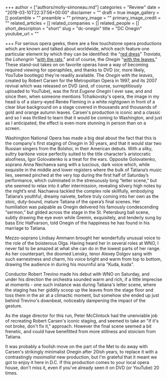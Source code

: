 +++
author = ["authors/molly-simoneau.md"]
categories = "Review"
date = "2019-03-10T22:37:56+00:00"
disclaimer = ""
draft = true
image_gallery = []
postamble = ""
preamble = ""
primary_image = ""
primary_image_credit = ""
related_articles = []
related_companies = []
related_people = []
short_description = "short"
slug = "dc-onegin"
title = "DC Onegin"
youtube_url = ""

+++
For serious opera geeks, there are a few touchstone opera productions which are known and talked about worldwide, which each feature one particular element by which they can be identified: the "[red dress](https://www.nytimes.com/2011/01/03/arts/music/03traviata.html)" _Traviata_, the _Lohengrin_ "[with the rats,](https://www.nytimes.com/2010/08/05/arts/music/05lohengrin.html)" and of course, the _Onegin_ "[with the leaves.](https://www.youtube.com/watch?v=oWwq8BlEYIk)" These stand-out takes on on favorite operas have a way of becoming required viewing for operaphiles, and thanks to DVD (or, more likely, YouTube bootlegs) they're readily available. The _Onegin_ _with the leaves_, created by Robert Carsen for the Metropolitan Opera in 1997, and its 2007 revival which was released on DVD (and, of course, surreptitiously uploaded to YouTube), was the first _Eugene Onegin_ I ever saw, and and since then, when someone mentions Tchaikovsky's opera, the image in my head is of a starry-eyed Renée Fleming in a white nightgown in front of a clear blue background on a stage covered in thousands and thousands of gold and orange autumn leaves. Carsen's production is iconic and a classic and so I was thrilled to learn that it would be coming to Washington, and just as I anticipated, the effect is even more stunning in person than on a screen.

Washington National Opera has made a big deal about the fact that this is the company's first staging of _Onegin_ in 30 years, and that it would star two Russian singers from the Bolshoi, in their American debuts. With a silky, sultry baritone voice perfectly suited to the title character’s aristocratic aloofness, Igor Golovatenko is a treat for the ears. Opposite Golovatenko, soprano Anna Nechaeva sang with a luscious, dark voice which, while exquisite in the middle and lower registers where the bulk of Tatiana’s music lies, seemed pinched at the very top during the first half of Saturday’s performance, which culminated in the strenuously long “letter scene,” but she seemed to relax into it after intermission, revealing silvery high notes by the night’s end. Nachaeva tackled the complex role skillfully, embodying Tatiana’s youthful, dreamy naivete, before truly coming into her own as the stoic, duty-bound, mature Tatiana of the opera’s final scenes. Her humiliation was palpable as Onegin delivered his famously condescending “sermon,” but glided across the stage in the St. Petersburg ball scene, subtly drawing the eye even while Gremin, exquisitely, and tenderly sung by bass Eric Halfvarson, told Onegin of the happiness he has found in his marriage to Tatiana.

Mezzo-soprano Lindsay Ammann brought her wonderfully unusual voice to the role of the boisterous Olga. Having heard her in several roles at WNO, I never fail to be amazed at what she can do in the lowest parts of her range. As her counterpart, the doomed Lensky, tenor Alexey Dolgov sang with such earnestness and charm, his voice bright and warm from top to bottom, drawing the audience in during his mournful aria "Kuda, kuda".

Conductor Robert Trevino made his debut with WNO on Saturday, and under his direction the orchestra sounded warm and rich, if a little imprecise at moments - one such instance was during Tatiana's letter scene, where the staging has her giddily scoop up the leaves from the stage floor and toss them in the air at a climactic moment, but somehow she ended up just behind Trevino's downbeat, noticeably dampening the impact of the gesture.

As the stage director for this run, Peter McClintock had the unenviable job of recreating Robert Carsen's iconic staging, and seemed to take an "if it's not broke, don't fix it," approach. However the final scene seemed a bit frenetic, and could have benefitted from more stillness and stoicism from Tatiana.

It was probably a foolish move on the part of the Met to do away with Carsen's strikingly minimalist Onegin after 20ish years, to replace it with a contrastingly _maximalist_ new production, but I'm grateful that it meant we got to enjoy it here in D.C. If this production comes to your local opera house, don't miss it, even if you've already seen it on DVD (or YouTube) 20 times.